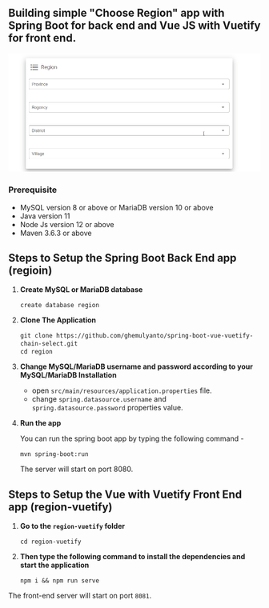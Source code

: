 ## Building simple "Choose Region" app with Spring Boot for back end and Vue JS with Vuetify for front end.

![App Screenshot](region.gif)

### Prerequisite
  + MySQL version 8 or above or MariaDB version 10 or above
  + Java version 11
  + Node Js version 12 or above
  + Maven 3.6.3 or above

## Steps to Setup the Spring Boot Back End app (regioin)
1. **Create MySQL or MariaDB database**

      ```
      create database region
	```
      
2. **Clone The Application**

      ```
	git clone https://github.com/ghemulyanto/spring-boot-vue-vuetify-chain-select.git
	cd region
	```
    
3. **Change MySQL/MariaDB username and password according to your MySQL/MariaDB Installation**

      + open `src/main/resources/application.properties` file.
      + change `spring.datasource.username` and `spring.datasource.password` properties value.

4. **Run the app**

	You can run the spring boot app by typing the following command -

	```
	mvn spring-boot:run
	```

	The server will start on port 8080.
  
## Steps to Setup the Vue with Vuetify Front End app (region-vuetify)

1. **Go to the `region-vuetify` folder**

   ```
   cd region-vuetify
   ```
   
2. **Then type the following command to install the dependencies and start the application**

   ```
   npm i && npm run serve
   ```

  The front-end server will start on port `8081`.


